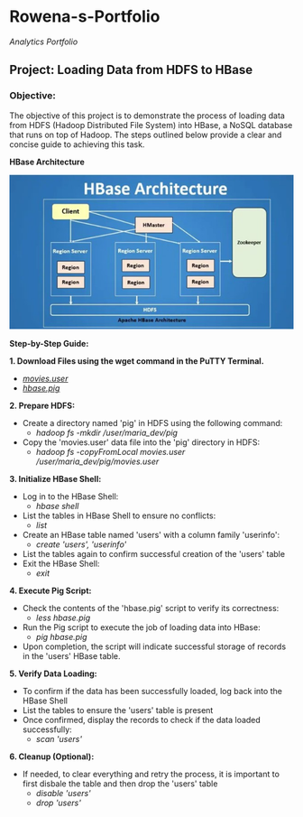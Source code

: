 # Rowena-s-Portfolio
*Analytics Portfolio*

## Project: Loading Data from HDFS to HBase

### Objective:
The objective of this project is to demonstrate the process of loading data from HDFS (Hadoop Distributed File System) into HBase, a NoSQL database that runs on top of Hadoop. The steps outlined below provide a clear and concise guide to achieving this task.

**HBase Architecture**

![Below is a detailed explanation of the key components and layers of the HBase architecture](/image/Hbase_Achitecture.jpg)

**Step-by-Step Guide:**

**1. Download Files using the wget command in the PuTTY Terminal.**
- *[movies.user](https://raw.githubusercontent.com/EbentheAnalyst/Hadoop/main/movies.user)*
- *[hbase.pig](https://raw.githubusercontent.com/EbentheAnalyst/Hadoop/main/hbase.pig)*

**2. Prepare HDFS:**
- Create a directory named 'pig' in HDFS using the following command:
   - *hadoop fs -mkdir /user/maria_dev/pig*
- Copy the 'movies.user' data file into the 'pig' directory in HDFS:
   - *hadoop fs -copyFromLocal movies.user /user/maria_dev/pig/movies.user*

**3. Initialize HBase Shell:**
- Log in to the HBase Shell:
   - *hbase shell*
- List the tables in HBase Shell to ensure no conflicts:
   - *list*
- Create an HBase table named 'users' with a column family 'userinfo':
   - *create 'users', 'userinfo'*
- List the tables again to confirm successful creation of the 'users' table
- Exit the HBase Shell:
   - *exit*

**4. Execute Pig Script:**
- Check the contents of the 'hbase.pig' script to verify its correctness:
   - *less hbase.pig*
- Run the Pig script to execute the job of loading data into HBase:
   - *pig hbase.pig*
- Upon completion, the script will indicate successful storage of records in the 'users' HBase table.

**5. Verify Data Loading:**
- To confirm if the data has been successfully loaded, log back into the HBase Shell
- List the tables to ensure the 'users' table is present
- Once confirmed, display the records to check if the data loaded successfully:
   - *scan 'users'*

**6. Cleanup (Optional):**
- If needed, to clear everything and retry the process, it is important to first disbale the table and then drop the 'users' table
   - *disable 'users'*
   - *drop 'users'*

